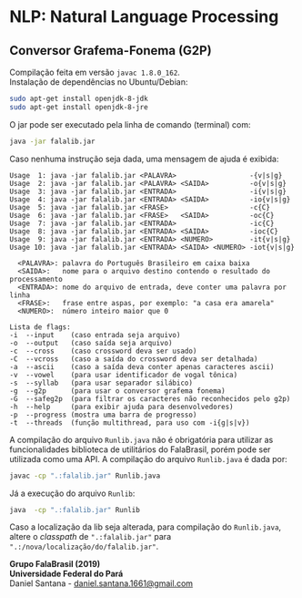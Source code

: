 # NLP: Natural Language Processing

## Conversor Grafema-Fonema (G2P)
Compilação feita em versão `javac 1.8.0_162`.    
Instalação de dependências no Ubuntu/Debian:   
```bash
sudo apt-get install openjdk-8-jdk
sudo apt-get install openjdk-8-jre
```

O jar pode ser executado pela linha de comando (terminal) com:      
```bash
java -jar falalib.jar
```
Caso nenhuma instrução seja dada, uma mensagem de ajuda é exibida:

```
Usage  1: java -jar falalib.jar <PALAVRA>                  -{v|s|g}
Usage  2: java -jar falalib.jar <PALAVRA> <SAIDA>          -o{v|s|g}
Usage  3: java -jar falalib.jar <ENTRADA>                  -i{v|s|g}
Usage  4: java -jar falalib.jar <ENTRADA> <SAIDA>          -io{v|s|g}
Usage  5: java -jar falalib.jar <FRASE>                    -c{C}
Usage  6: java -jar falalib.jar <FRASE>   <SAIDA>          -oc{C}
Usage  7: java -jar falalib.jar <ENTRADA>                  -ic{C}
Usage  8: java -jar falalib.jar <ENTRADA> <SAIDA>          -ioc{C}
Usage  9: java -jar falalib.jar <ENTRADA> <NUMERO>         -it{v|s|g}
Usage 10: java -jar falalib.jar <ENTRADA> <SAIDA> <NUMERO> -iot{v|s|g}

  <PALAVRA>: palavra do Português Brasileiro em caixa baixa
  <SAIDA>:   nome para o arquivo destino contendo o resultado do processamento
  <ENTRADA>: nome do arquivo de entrada, deve conter uma palavra por linha
  <FRASE>:   frase entre aspas, por exemplo: "a casa era amarela"
  <NUMERO>:  número inteiro maior que 0

Lista de flags:
-i  --input    (caso entrada seja arquivo)
-o  --output   (caso saída seja arquivo)
-c  --cross    (caso crossword deva ser usado)
-C  --vcross   (caso a saída do crossword deva ser detalhada)
-a  --ascii    (caso a saída deva conter apenas caracteres ascii)
-v  --vowel    (para usar identificador de vogal tônica)
-s  --syllab   (para usar separador silábico)
-g  --g2p      (para usar o conversor grafema fonema)
-G  --safeg2p  (para filtrar os caracteres não reconhecidos pelo g2p)
-h  --help     (para exibir ajuda para desenvolvedores)
-p  --progress (mostra uma barra de progresso)
-t  --threads  (função multithread, para uso com -i{g|s|v})
```

A compilação do arquivo `Runlib.java` não é obrigatória para utilizar as
funcionalidades biblioteca de utilitários do FalaBrasil, porém pode ser
utilizada como uma API. A compilação do arquivo `Runlib.java` é dada por:     
```bash
javac -cp ".:falalib.jar" Runlib.java
```

Já a execução do arquivo `Runlib`:     
```bash
java  -cp ".:falalib.jar" Runlib
```

Caso a localização da lib seja alterada, para compilação do `Runlib.java`, 
altere o _classpath_ de `".:falalib.jar"` para `
".:/nova/localização/do/falalib.jar"`.

__Grupo FalaBrasil (2019)__    
__Universidade Federal do Pará__    
Daniel Santana - daniel.santana.1661@gmail.com
